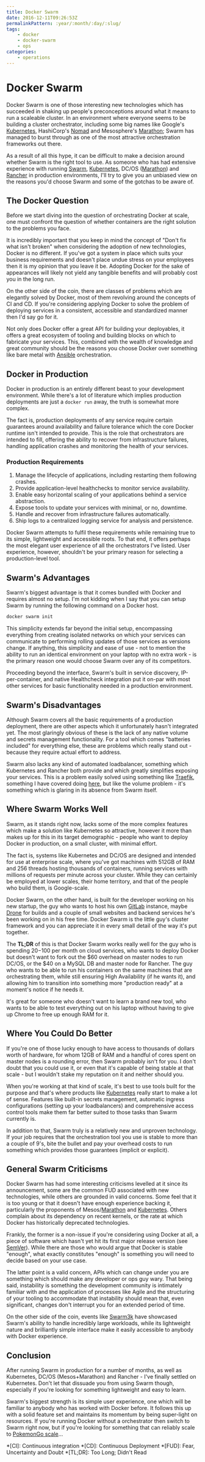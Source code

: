```yaml
---
title: Docker Swarm
date: 2016-12-11T09:26:53Z
permalinkPattern: :year/:month/:day/:slug/
tags:
    - docker
    - docker-swarm
    - ops
categories:
    - operations
---
```


# Docker Swarm

Docker Swarm is one of those interesting new technologies which has succeeded in shaking up
people's preconceptions around what it means to run a scaleable cluster. In an environment
where everyone seems to be building a cluster orchestrator, including some big names like
Google's [Kubernetes][kubernetes], HashiCorp's [Nomad][nomad] and Mesosphere's [Marathon][marathon];
Swarm has managed to burst through as one of the most attractive orchestration frameworks out
there.

As a result of all this hype, it can be difficult to make a decision around whether Swarm is
the right tool to use. As someone who has had extensive experience with running [Swarm][swarm],
[Kubernetes][kubernetes], DC/OS ([Marathon][marathon]) and [Rancher][rancher] in production
environments, I'll try to give you an unbiased view on the reasons you'd choose Swarm
and some of the gotchas to be aware of.

<!-- more -->

## The Docker Question
Before we start diving into the question of orchestrating Docker at scale, one must confront the
question of whether containers are the right solution to the problems you face.

It is incredibly important that you keep in mind the concept of "Don't fix what isn't broken"
when considering the adoption of new technologies, Docker is no different. If you've got a
system in place which suits your business requirements and doesn't place undue stress on
your employees then it is my opinion that you leave it be. Adopting Docker for the sake
of appearances will likely not yield any tangible benefits and will probably cost you in the
long run.

On the other side of the coin, there are classes of problems which are elegantly solved by
Docker, most of them revolving around the concepts of CI
and CD. If you're considering applying Docker to
solve the problem of deploying services in a consistent, accessible and standardized manner
then I'd say go for it.

Not only does Docker offer a great API for building your deployables, it offers a great
ecosystem of tooling and building blocks on which to fabricate your services. This, combined
with the wealth of knowledge and great community should be the reasons you choose Docker over
something like bare metal with [Ansible][ansible] orchestration.

## Docker in Production
Docker in production is an entirely different beast to your development environment. While there's
a lot of literature which implies production deployments are just a `docker run` away, the truth
is somewhat more complex.

The fact is, production deployments of any service require certain guarantees around availability
and failure tolerance which the core Docker runtime isn't intended to provide. This is the role that
orchestrators are intended to fill, offering the ability to recover from infrastructure failures,
handling application crashes and monitoring the health of your services.

### Production Requirements

1. Manage the lifecycle of applications, including restarting them following crashes.
1. Provide application-level healthchecks to monitor service availability.
1. Enable easy horizontal scaling of your applications behind a service abstraction.
1. Expose tools to update your services with minimal, or no, downtime.
1. Handle and recover from infrastructure failures automatically.
1. Ship logs to a centralized logging service for analysis and persistence.

Docker Swarm attempts to fulfil these requirements while remaining true to its simple, lightweight
and accessible roots. To that end, it offers perhaps the most elegant user experience of all the
orchestrators I've listed. User experience, however, shouldn't be your primary reason for selecting
a production-level tool.

## Swarm's Advantages
Swarm's biggest advantage is that it comes bundled with Docker and requires almost no setup.
I'm not kidding when I say that you can setup Swarm by running the following command on a Docker
host.

```sh
docker swarm init
```

This simplicity extends far beyond the initial setup, encompassing everything from creating isolated networks
on which your services can communicate to performing rolling updates of those services as versions change.
If anything, this simplicity and ease of use - not to mention the ability to run an identical environment
on your laptop with no extra work - is the primary reason one would choose Swarm over any of its competitors.

Proceeding beyond the interface, Swarm's built in service discovery, IP-per-container, and native Healthcheck
integration put it on-par with most other services for basic functionality needed in a production environment.

## Swarm's Disadvantages
Although Swarm covers all the basic requirements of a production deployment, there are other aspects which
it unfortunately hasn't integrated yet. The most glaringly obvious of these is the lack of any native volume and
secrets management functionality. For a tool which comes "batteries included" for everything else, these are
problems which really stand out - because they require actual effort to address.

Swarm also lacks any kind of automated loadbalancer, something which Kubernetes and Rancher both provide
and which greatly simplifies exposing your services. This is a problem easily solved using something like
[Traefik][traefik], something I have covered doing [here](/2016/12/11/traefik-on-swarm), but like the volume
problem - it's something which is glaring in its absence from Swarm itself.

## Where Swarm Works Well
Swarm, as it stands right now, lacks some of the more complex features which make a solution like Kubernetes
so attractive, however it more than makes up for this in its target demographic - people who want to deploy
Docker in production, on a small cluster, with minimal effort.

The fact is, systems like Kubernetes and DC/OS are designed and intended for use at enterprise scale, where
you've got machines with 512GB of RAM and 256 threads hosting thousands of containers, running services with
millions of requests per minute across your cluster. While they can certainly be employed at lower scales,
their home territory, and that of the people who build them, is Google-scale.

Docker Swarm, on the other hand, is built for the developer working on his new startup, the guy who wants
to host his own [GitLab](https://gitlab.com) instance, maybe [Drone](http://readme.drone.io) for builds and
a couple of small websites and backend services he's been working on in his free time. Docker Swarm is the
little guy's cluster framework and you can appreciate it in every small detail of the way it's put together.

The **TL;DR** of this is that Docker Swarm works really well for
the guy who is spending $20-$100 per month on cloud services, who wants to deploy Docker but doesn't want to
fork out the $60 overhead on master nodes to run DC/OS, or the $40 on a MySQL DB and master node for Rancher.
The guy who wants to be able to run his containers on the same machines that are orchestrating them, while still
ensuring High Availability (if he wants it), and allowing him to transition into something more "production ready"
at a moment's notice if he needs it.

It's great for someone who doesn't want to learn a brand new tool, who wants to be able to test everything out on his
laptop without having to give up Chrome to free up enough RAM for it.

## Where You Could Do Better
If you're one of those lucky enough to have access to thousands of dollars worth of hardware, for whom 12GB of
RAM and a handful of cores spent on master nodes is a rounding error, then Swarm probably isn't for you. I don't
doubt that you could use it, or even that it's capable of being stable at that scale - but I wouldn't stake my
reputation on it and neither should you.

When you're working at that kind of scale, it's best to use tools built for the purpose and that's where
products like [Kubernetes][kubernetes] really start to make a lot of sense. Features like built-in secrets
management, automatic ingress configurations (setting up your loadbalancers) and comprehensive access control
tools make them far better suited to those tasks than Swarm currently is.

In addition to that, Swarm truly is a relatively new and unproven technology. If your job requires that the
orchestration tool you use is stable to more than a couple of 9's, bite the bullet and pay your overhead costs
to run something which provides those guarantees (implicit or explicit).

## General Swarm Criticisms
Docker Swarm has had some interesting criticisms levelled at it since its announcement, some are the
common FUD associated with new technologies, while
others are grounded in valid concerns. Some feel that it is too young or that it doesn't have enough
experience backing it, particularly the proponents of Mesos/[Marathon][marathon] and
[Kubernetes][kubernetes]. Others complain about its dependency on recent kernels, or the rate at which
Docker has historically deprecated technologies.

Frankly, the former is a non-issue if you're considering using Docker at all, a piece of software which
hasn't yet hit its first major release version (see [SemVer][semver]). While there are those who would
argue that Docker is stable "enough", what exactly constitutes "enough" is something you will need to
decide based on your use case.

The latter point is a valid concern, APIs which can change under you are something which should make
any developer or ops guy wary. That being said, instability is something the development community
is intimately familiar with and the application of processes like Agile and the structuring of
your tooling to accommodate that instability should mean that, even significant, changes don't interrupt
you for an extended period of time.

On the other side of the coin, events like [Swarm3k](http://sematext.com/swarm3k/) have showcased
Swarm's ability to handle incredibly large workloads, while its lightweight nature and brilliantly
simple interface make it easily accessible to anybody with Docker experience.

## Conclusion
After running Swarm in production for a number of months, as well as Kubernetes, DC/OS (Mesos+Marathon)
and Rancher - I've finally settled on Kubernetes. Don't let that dissuade you from using Swarm though,
especially if you're looking for something lightweight and easy to learn.

Swarm's biggest strength is its simple user experience, one which will be familiar to anybody who has
worked with Docker before. It follows this up with a solid feature set and maintains its momentum by
being super-light on resources. If you're running Docker without a orchestrator then switch to Swarm
right now, but if you're looking for something that can reliably scale to [PokemonGo scale][pokego-scale]...

[swarm]: https://www.docker.com/products/docker-swarm
[kubernetes]: http://kubernetes.io
[nomad]: https://nomadproject.io
[rancher]: http://rancher.com/
[marathon]: https://mesosphere.github.io/marathon/
[ansible]: https://www.ansible.com
[semver]: http://semver.org
[traefik]: https://traefik.io

[pokego-scale]: https://cloudplatform.googleblog.com/2016/09/bringing-Pokemon-GO-to-life-on-Google-Cloud.html

*[CI]: Continuous integration
*[CD]: Continuous Deployment
*[FUD]: Fear, Uncertainty and Doubt
*[TL;DR]: Too Long; Didn't Read
